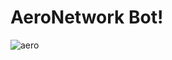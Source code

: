 # AeroNetwork Bot!
![aero](https://user-images.githubusercontent.com/69859777/131995681-b3a13ea5-b082-43a8-aa9a-4587a7897f62.png)

